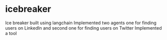 # icebreaker
Ice breaker built using langchain
Implemented two agents one for finding users on LinkedIn and second one for finding users on Twitter
Implemented a tool

